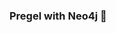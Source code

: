 ### Pregel with Neo4j 🚀



































































































































 


























































































































































































